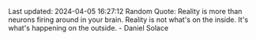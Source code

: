 Last updated: 2024-04-05 16:27:12
Random Quote: Reality is more than neurons firing around in your brain. Reality is not what's on the inside. It's what's happening on the outside. - Daniel Solace